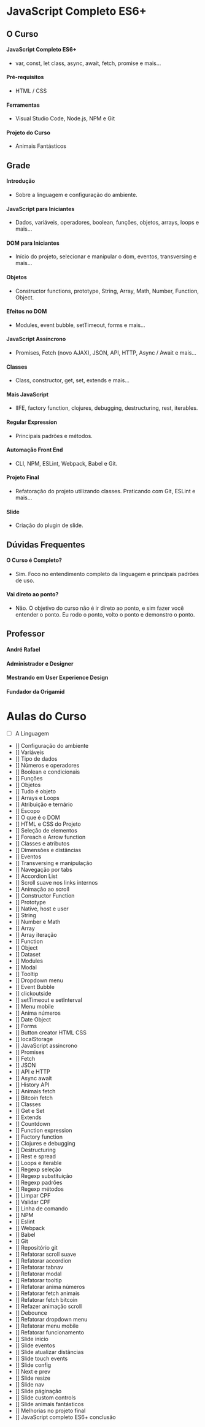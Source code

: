 # JavaScript Completo ES6+

## O Curso

#### JavaScript Completo ES6+
* var, const, let class, async, await, fetch, promise e mais...

#### Pré-requisitos
* HTML / CSS

#### Ferramentas
* Visual Studio Code, Node.js, NPM e Git

#### Projeto do Curso
* Animais Fantásticos

## Grade

#### Introdução
* Sobre a linguagem e configuração do ambiente.

#### JavaScript para Iniciantes
* Dados, variáveis, operadores, boolean, funções, objetos, arrays, loops e mais...

#### DOM para Iniciantes
* Início do projeto, selecionar e manipular o dom, eventos, transversing e mais...

#### Objetos
* Constructor functions, prototype, String, Array, Math, Number, Function, Object.

#### Efeitos no DOM
* Modules, event bubble, setTimeout, forms e mais...

#### JavaScript Assíncrono
* Promises, Fetch (novo AJAX), JSON, API, HTTP, Async / Await e mais...

#### Classes
* Class, constructor, get, set, extends e mais...

#### Mais JavaScript
* IIFE, factory function, clojures, debugging, destructuring, rest, iterables.

#### Regular Expression
* Principais padrões e métodos.

#### Automação Front End
* CLI, NPM, ESLint, Webpack, Babel e Git.

#### Projeto Final
* Refatoração do projeto utilizando classes. Praticando com Git, ESLint e mais...

#### Slide
* Criação do plugin de slide.

## Dúvidas Frequentes

#### O Curso é Completo?
* Sim. Foco no entendimento completo da linguagem e principais padrões de uso.

#### Vai direto ao ponto?
* Não. O objetivo do curso não é ir direto ao ponto, e sim fazer você entender o ponto. Eu rodo o ponto, volto o ponto e demonstro o ponto.

## Professor

#### André Rafael
#### Administrador e Designer
#### Mestrando em User Experience Design
#### Fundador da Origamid

# Aulas do Curso

- [ ] A Linguagem
- [] Configuração do ambiente
- [] Variáveis
- [] Tipo de dados
- [] Números e operadores
- [] Boolean e condicionais
- [] Funções
- [] Objetos
- [] Tudo é objeto
- [] Arrays e Loops
- [] Atribuição e ternário
- [] Escopo
- [] O que é o DOM
- [] HTML e CSS do Projeto
- [] Seleção de elementos
- [] Foreach e Arrow function
- [] Classes e atributos
- [] Dimensões e distâncias
- [] Eventos
- [] Transversing e manipulação
- [] Navegação por tabs
- [] Accordion List
- [] Scroll suave nos links internos
- [] Animação ao scroll
- [] Constructor Function
- [] Prototype
- [] Native, host e user
- [] String
- [] Number e Math
- [] Array
- [] Array iteração
- [] Function
- [] Object
- [] Dataset
- [] Modules
- [] Modal
- [] Tooltip
- [] Dropdown menu
- [] Event Bubble
- [] clickoutside
- [] setTimeout e setInterval
- [] Menu mobile
- [] Anima números
- [] Date Object
- [] Forms
- [] Button creator HTML CSS
- [] localStorage
- [] JavaScript assincrono
- [] Promises
- [] Fetch
- [] JSON
- [] API e HTTP
- [] Async await
- [] History API
- [] Animais fetch
- [] Bitcoin fetch
- [] Classes
- [] Get e Set
- [] Extends
- [] Countdown
- [] Function expression
- [] Factory function
- [] Clojures e debugging
- [] Destructuring
- [] Rest e spread
- [] Loops e iterable
- [] Regexp seleção
- [] Regexp substituição
- [] Regexp padrões
- [] Regexp métodos
- [] Limpar CPF
- [] Validar CPF
- [] Linha de comando
- [] NPM
- [] Eslint
- [] Webpack
- [] Babel
- [] Git
- [] Repositório git
- [] Refatorar scroll suave
- [] Refatorar accordion
- [] Refatorar tabnav
- [] Refatorar modal
- [] Refatorar tooltip
- [] Refatorar anima números
- [] Refatorar fetch animais
- [] Refatorar fetch bitcoin
- [] Refazer animação scroll
- [] Debounce
- [] Refatorar dropdown menu
- [] Refatorar menu mobile
- [] Refatorar funcionamento
- [] Slide inicio
- [] Slide eventos
- [] Slide atualizar distâncias
- [] Slide touch events
- [] Slide config
- [] Next e prev
- [] Slide resize
- [] Slide nav
- [] Slide páginação
- [] Slide custom controls
- [] Slide animais fantásticos
- [] Melhorias no projeto final
- [] JavaScript completo ES6+ conclusão